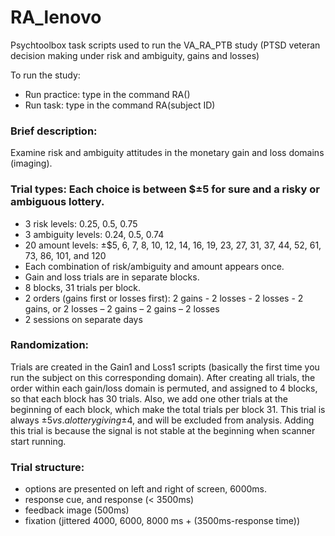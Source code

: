# RA_lenovo
Psychtoolbox task scripts used to run the VA_RA_PTB study (PTSD veteran decision making under risk and ambiguity, gains and losses)

To run the study:
  - Run practice: type in the command RA()
  - Run task: type in the command RA(subject ID)


### Brief description: 
Examine risk and ambiguity attitudes in the monetary gain and loss domains (imaging).

### Trial types: Each choice is between $±5 for sure and a risky or ambiguous lottery. 
  - 3 risk levels: 0.25, 0.5, 0.75
  - 3 ambiguity levels: 0.24, 0.5, 0.74
  - 20 amount levels: ±$5, 6, 7, 8, 10, 12, 14, 16, 19, 23, 27, 31, 37, 44, 52, 61, 73, 86, 101, and 120
  - Each combination of risk/ambiguity and amount appears once.
  - Gain and loss trials are in separate blocks.
  - 8 blocks, 31 trials per block.
  - 2 orders (gains first or losses first): 2 gains - 2 losses - 2 losses - 2 gains, or 2 losses – 2 gains – 2 gains – 2 losses
  - 2 sessions on separate days 

### Randomization: 
Trials are created in the Gain1 and Loss1 scripts (basically the first time you run the subject on this corresponding domain). After creating all trials, the order within each gain/loss domain is permuted, and assigned to 4 blocks, so that each block has 30 trials. Also, we add one other trials at the beginning of each block, which make the total trials per block 31. This trial is always ±$5 vs. a lottery giving ±$4, and will be excluded from analysis. Adding this trial is because the signal is not stable at the beginning when scanner start running. 

### Trial structure: 	
  - options are presented on left and right of screen, 6000ms.
  - response cue, and response (< 3500ms) 
  - feedback image (500ms)
  - fixation (jittered 4000, 6000, 8000 ms + (3500ms-response time))

